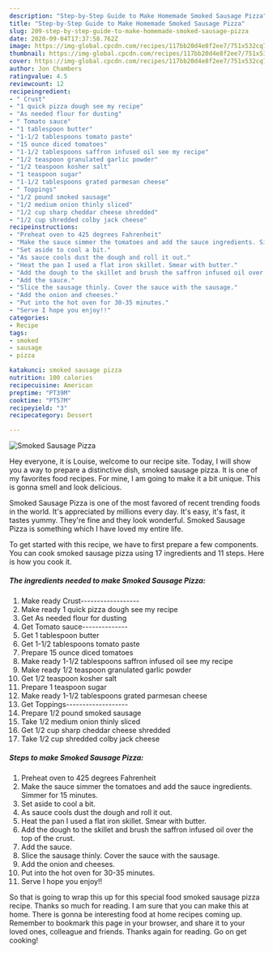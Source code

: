 ```yaml
---
description: "Step-by-Step Guide to Make Homemade Smoked Sausage Pizza"
title: "Step-by-Step Guide to Make Homemade Smoked Sausage Pizza"
slug: 209-step-by-step-guide-to-make-homemade-smoked-sausage-pizza
date: 2020-09-04T17:37:58.762Z
image: https://img-global.cpcdn.com/recipes/117bb20d4e8f2ee7/751x532cq70/smoked-sausage-pizza-recipe-main-photo.jpg
thumbnail: https://img-global.cpcdn.com/recipes/117bb20d4e8f2ee7/751x532cq70/smoked-sausage-pizza-recipe-main-photo.jpg
cover: https://img-global.cpcdn.com/recipes/117bb20d4e8f2ee7/751x532cq70/smoked-sausage-pizza-recipe-main-photo.jpg
author: Jon Chambers
ratingvalue: 4.5
reviewcount: 12
recipeingredient:
- " Crust"
- "1 quick pizza dough see my recipe"
- "As needed flour for dusting"
- " Tomato sauce"
- "1 tablespoon butter"
- "1-1/2 tablespoons tomato paste"
- "15 ounce diced tomatoes"
- "1-1/2 tablespoons saffron infused oil see my recipe"
- "1/2 teaspoon granulated garlic powder"
- "1/2 teaspoon kosher salt"
- "1 teaspoon sugar"
- "1-1/2 tablespoons grated parmesan cheese"
- " Toppings"
- "1/2 pound smoked sausage"
- "1/2 medium onion thinly sliced"
- "1/2 cup sharp cheddar cheese shredded"
- "1/2 cup shredded colby jack cheese"
recipeinstructions:
- "Preheat oven to 425 degrees Fahrenheit"
- "Make the sauce simmer the tomatoes and add the sauce ingredients. Simmer for 15 minutes."
- "Set aside to cool a bit."
- "As sauce cools dust the dough and roll it out."
- "Heat the pan I used a flat iron skillet. Smear with butter."
- "Add the dough to the skillet and brush the saffron infused oil over the top of the crust."
- "Add the sauce."
- "Slice the sausage thinly. Cover the sauce with the sausage."
- "Add the onion and cheeses."
- "Put into the hot oven for 30-35 minutes."
- "Serve I hope you enjoy!!"
categories:
- Recipe
tags:
- smoked
- sausage
- pizza

katakunci: smoked sausage pizza 
nutrition: 100 calories
recipecuisine: American
preptime: "PT39M"
cooktime: "PT57M"
recipeyield: "3"
recipecategory: Dessert

---
```



![Smoked Sausage Pizza](https://img-global.cpcdn.com/recipes/117bb20d4e8f2ee7/751x532cq70/smoked-sausage-pizza-recipe-main-photo.jpg)

Hey everyone, it is Louise, welcome to our recipe site. Today, I will show you a way to prepare a distinctive dish, smoked sausage pizza. It is one of my favorites food recipes. For mine, I am going to make it a bit unique. This is gonna smell and look delicious.



Smoked Sausage Pizza is one of the most favored of recent trending foods in the world. It's appreciated by millions every day. It's easy, it's fast, it tastes yummy. They're fine and they look wonderful. Smoked Sausage Pizza is something which I have loved my entire life.


To get started with this recipe, we have to first prepare a few components. You can cook smoked sausage pizza using 17 ingredients and 11 steps. Here is how you cook it.

<!--inarticleads1-->

##### The ingredients needed to make Smoked Sausage Pizza:

1. Make ready  Crust------------------
1. Make ready 1 quick pizza dough see my recipe
1. Get As needed flour for dusting
1. Get  Tomato sauce--------------
1. Get 1 tablespoon butter
1. Get 1-1/2 tablespoons tomato paste
1. Prepare 15 ounce diced tomatoes
1. Make ready 1-1/2 tablespoons saffron infused oil see my recipe
1. Make ready 1/2 teaspoon granulated garlic powder
1. Get 1/2 teaspoon kosher salt
1. Prepare 1 teaspoon sugar
1. Make ready 1-1/2 tablespoons grated parmesan cheese
1. Get  Toppings-------------------
1. Prepare 1/2 pound smoked sausage
1. Take 1/2 medium onion thinly sliced
1. Get 1/2 cup sharp cheddar cheese shredded
1. Take 1/2 cup shredded colby jack cheese




<!--inarticleads2-->

##### Steps to make Smoked Sausage Pizza:

1. Preheat oven to 425 degrees Fahrenheit
1. Make the sauce simmer the tomatoes and add the sauce ingredients. Simmer for 15 minutes.
1. Set aside to cool a bit.
1. As sauce cools dust the dough and roll it out.
1. Heat the pan I used a flat iron skillet. Smear with butter.
1. Add the dough to the skillet and brush the saffron infused oil over the top of the crust.
1. Add the sauce.
1. Slice the sausage thinly. Cover the sauce with the sausage.
1. Add the onion and cheeses.
1. Put into the hot oven for 30-35 minutes.
1. Serve I hope you enjoy!!




So that is going to wrap this up for this special food smoked sausage pizza recipe. Thanks so much for reading. I am sure that you can make this at home. There is gonna be interesting food at home recipes coming up. Remember to bookmark this page in your browser, and share it to your loved ones, colleague and friends. Thanks again for reading. Go on get cooking!
